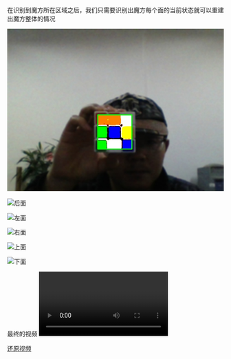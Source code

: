 在识别到魔方所在区域之后，我们只需要识别出魔方每个面的当前状态就可以重建出魔方整体的情况

 ![前面](../pic/Front.jpg)
 
 ![后面](https://siyaofa.github.io/pic/Back.jpg)
  
 ![左面](https://siyaofa.github.io/pic/Left.jpg)
   
 ![右面](https://siyaofa.github.io/pic/Right.jpg)
    
![上面](https://siyaofa.github.io/pic/Top.jpg)
     
![下面](https://siyaofa.github.io/pic/Bottom.jpg)

最终的视频
<video src="https://siyaofa.github.io/video/stepByStep.mp4" controls="controls">
您的浏览器不支持 video 标签。
</video>



[还原视频](http://v.youku.com/v_show/id_XMjcwMzk0NDM3Ng==.html)

